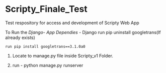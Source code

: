 # Scripty_Finale_Test
Test respository for access and development of Scripty Web App


To Run the *Django- App*
    *Dependies*
        - Django
    run pip uninstall googletrans(If already exists)

    run pip install googletrans==3.1.0a0

1. Locate to manage.py file inside Scripty_v1 Folder.

2. run - python manage.py runserver



